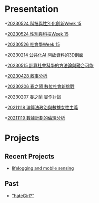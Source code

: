 # Presentation
*[20230524 科技與性別化創新Week 15](https://docs.google.com/presentation/d/e/2PACX-1vTY-c8X111GsDEdXtnR0U6iMAcjl_ne_5K4HM28VQ7RGI7fwlkZvpH82jSLQ9mRIkPxY4JbKRxznVlW/pub?start=false&loop=false&delayms=3000)

*[20230524 性別與科技Week 15]()

*[20230526 社會學Week 15]()

*[20230214 公共化AI 開放資料的3D剖面]()

*[20230515 計算社會科學的方法論與融合可能]()

*[20230428 敘事分析]()

*[20230206 春之鬧 數位社會新挑戰]()

*[20230207 春之鬧 實作討論]()


*[20211118 演算法政治與數據女性主義]()

*[20211119 數據計劃的倫理分析]()


# Projects

## Recent Projects
* [lifelogging and mobile sensing]()

## Past
* ["hateGirl?"]()

